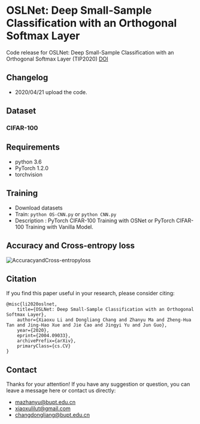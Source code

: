 # OSLNet: Deep Small-Sample Classification with an Orthogonal Softmax Layer

Code release for OSLNet: Deep Small-Sample Classification with an Orthogonal Softmax Layer (TIP2020)
[DOI](https://doi.org/10.1109/TIP.2020.2990277 "DOI")


## Changelog
- 2020/04/21 upload the code. 

## Dataset
### CIFAR-100

## Requirements

- python 3.6
- PyTorch 1.2.0
- torchvision

## Training
- Download datasets
- Train: `python OS-CNN.py`  or `python CNN.py` 
- Description : PyTorch CIFAR-100 Training with OSNet or PyTorch CIFAR-100 Training with Vanilla Model.


## Accuracy and Cross-entropy loss
![AccuracyandCross-entropyloss](https://github.com/dongliangchang/OSLNet/blob/master/cross-entropy%20loss%20and%20accuracy.png)
## Citation
If you find this paper useful in your research, please consider citing:
```
@misc{li2020oslnet,
    title={OSLNet: Deep Small-Sample Classification with an Orthogonal Softmax Layer},
    author={Xiaoxu Li and Dongliang Chang and Zhanyu Ma and Zheng-Hua Tan and Jing-Hao Xue and Jie Cao and Jingyi Yu and Jun Guo},
    year={2020},
    eprint={2004.09033},
    archivePrefix={arXiv},
    primaryClass={cs.CV}
}
```


## Contact
Thanks for your attention!
If you have any suggestion or question, you can leave a message here or contact us directly:
- mazhanyu@bupt.edu.cn
- xiaoxulilut@gmail.com
- changdongliang@bupt.edu.cn

